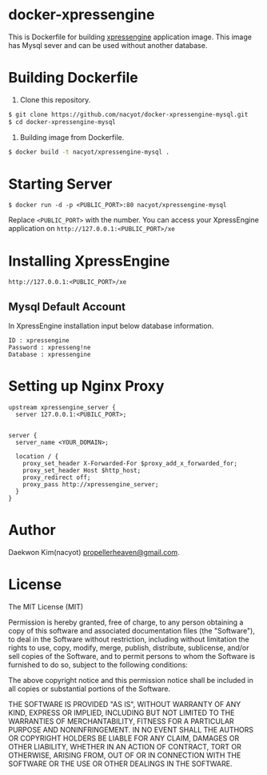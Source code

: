 # docker-xpressengine

This is Dockerfile for building
[xpressengine](https://github.com/rauhryan/xpressengine) application
image. This image has Mysql sever and can be used without another database.

# Building Dockerfile

1. Clone this repository.

```sh
$ git clone https://github.com/nacyot/docker-xpressengine-mysql.git
$ cd docker-xpressengine-mysql
```

1. Building image from Dockerfile.

```sh
$ docker build -t nacyot/xpressengine-mysql .
```

# Starting Server

```
$ docker run -d -p <PUBLIC_PORT>:80 nacyot/xpressengine-mysql
```

Replace `<PUBLIC_PORT>` with the number. You can access your XpressEngine
application on `http://127.0.0.1:<PUBLIC_PORT>/xe`

# Installing XpressEngine

`http://127.0.0.1:<PUBLIC_PORT>/xe`

## Mysql Default Account

In XpressEngine installation input below database information.

```
ID : xpressengine
Password : xpresseng!ne
Database : xpressengine
```

# Setting up Nginx Proxy

```nginx
upstream xpressengine_server {
  server 127.0.0.1:<PUBILC_PORT>;


server {
  server_name <YOUR_DOMAIN>;

  location / {
    proxy_set_header X-Forwarded-For $proxy_add_x_forwarded_for;
    proxy_set_header Host $http_host;
    proxy_redirect off;
    proxy_pass http://xpressengine_server;
  }
}
```

# Author
Daekwon Kim(nacyot) <propellerheaven@gmail.com>.

# License
The MIT License (MIT)

Permission is hereby granted, free of charge, to any person obtaining a copy of
this software and associated documentation files (the "Software"), to deal in
the Software without restriction, including without limitation the rights to
use, copy, modify, merge, publish, distribute, sublicense, and/or sell copies of
the Software, and to permit persons to whom the Software is furnished to do so,
subject to the following conditions:

The above copyright notice and this permission notice shall be included in all
copies or substantial portions of the Software.

THE SOFTWARE IS PROVIDED "AS IS", WITHOUT WARRANTY OF ANY KIND, EXPRESS OR
IMPLIED, INCLUDING BUT NOT LIMITED TO THE WARRANTIES OF MERCHANTABILITY, FITNESS
FOR A PARTICULAR PURPOSE AND NONINFRINGEMENT. IN NO EVENT SHALL THE AUTHORS OR
COPYRIGHT HOLDERS BE LIABLE FOR ANY CLAIM, DAMAGES OR OTHER LIABILITY, WHETHER
IN AN ACTION OF CONTRACT, TORT OR OTHERWISE, ARISING FROM, OUT OF OR IN
CONNECTION WITH THE SOFTWARE OR THE USE OR OTHER DEALINGS IN THE SOFTWARE.
